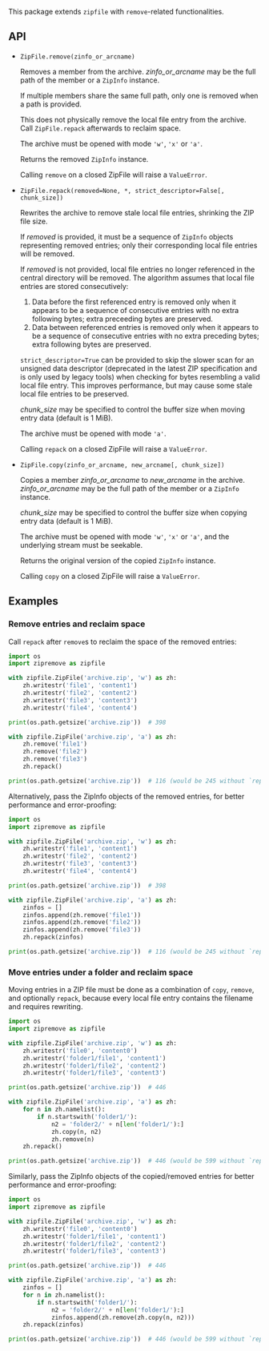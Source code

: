This package extends `zipfile` with `remove`-related functionalities.

## API

* `ZipFile.remove(zinfo_or_arcname)`

   Removes a member from the archive.  *zinfo_or_arcname* may be the full path
   of the member or a `ZipInfo` instance.

   If multiple members share the same full path, only one is removed when
   a path is provided.

   This does not physically remove the local file entry from the archive.
   Call `ZipFile.repack` afterwards to reclaim space.

   The archive must be opened with mode ``'w'``, ``'x'`` or ``'a'``.

   Returns the removed `ZipInfo` instance.

   Calling `remove` on a closed ZipFile will raise a `ValueError`.

* `ZipFile.repack(removed=None, *, strict_descriptor=False[, chunk_size])`

   Rewrites the archive to remove stale local file entries, shrinking the ZIP
   file size.

   If *removed* is provided, it must be a sequence of `ZipInfo` objects
   representing removed entries; only their corresponding local file entries
   will be removed.

   If *removed* is not provided, local file entries no longer referenced in the
   central directory will be removed.  The algorithm assumes that local file
   entries are stored consecutively:

   1. Data before the first referenced entry is removed only when it appears to
      be a sequence of consecutive entries with no extra following bytes; extra
      preceeding bytes are preserved.
   2. Data between referenced entries is removed only when it appears to
      be a sequence of consecutive entries with no extra preceding bytes; extra
      following bytes are preserved.

   ``strict_descriptor=True`` can be provided to skip the slower scan for an
   unsigned data descriptor (deprecated in the latest ZIP specification and is
   only used by legacy tools) when checking for bytes resembling a valid local
   file entry.  This improves performance, but may cause some stale local file
   entries to be preserved.

   *chunk_size* may be specified to control the buffer size when moving
   entry data (default is 1 MiB).

   The archive must be opened with mode ``'a'``.

   Calling `repack` on a closed ZipFile will raise a `ValueError`.

* `ZipFile.copy(zinfo_or_arcname, new_arcname[, chunk_size])`

   Copies a member *zinfo_or_arcname* to *new_arcname* in the archive.
   *zinfo_or_arcname* may be the full path of the member or a `ZipInfo`
   instance.

   *chunk_size* may be specified to control the buffer size when copying
   entry data (default is 1 MiB).

   The archive must be opened with mode ``'w'``, ``'x'`` or ``'a'``, and the
   underlying stream must be seekable.

   Returns the original version of the copied `ZipInfo` instance.

   Calling `copy` on a closed ZipFile will raise a `ValueError`.


## Examples

### Remove entries and reclaim space

Call `repack` after `remove`s to reclaim the space of the removed entries:

```python
import os
import zipremove as zipfile

with zipfile.ZipFile('archive.zip', 'w') as zh:
    zh.writestr('file1', 'content1')
    zh.writestr('file2', 'content2')
    zh.writestr('file3', 'content3')
    zh.writestr('file4', 'content4')

print(os.path.getsize('archive.zip'))  # 398

with zipfile.ZipFile('archive.zip', 'a') as zh:
    zh.remove('file1')
    zh.remove('file2')
    zh.remove('file3')
    zh.repack()

print(os.path.getsize('archive.zip'))  # 116 (would be 245 without `repack`)
```

Alternatively, pass the ZipInfo objects of the removed entries, for better
performance and error-proofing:

```python
import os
import zipremove as zipfile

with zipfile.ZipFile('archive.zip', 'w') as zh:
    zh.writestr('file1', 'content1')
    zh.writestr('file2', 'content2')
    zh.writestr('file3', 'content3')
    zh.writestr('file4', 'content4')

print(os.path.getsize('archive.zip'))  # 398

with zipfile.ZipFile('archive.zip', 'a') as zh:
    zinfos = []
    zinfos.append(zh.remove('file1'))
    zinfos.append(zh.remove('file2'))
    zinfos.append(zh.remove('file3'))
    zh.repack(zinfos)

print(os.path.getsize('archive.zip'))  # 116 (would be 245 without `repack`)
```

### Move entries under a folder and reclaim space

Moving entries in a ZIP file must be done as a combination of `copy`, `remove`,
and optionally `repack`, because every local file entry contains the filename
and requires rewriting.

```python
import os
import zipremove as zipfile

with zipfile.ZipFile('archive.zip', 'w') as zh:
    zh.writestr('file0', 'content0')
    zh.writestr('folder1/file1', 'content1')
    zh.writestr('folder1/file2', 'content2')
    zh.writestr('folder1/file3', 'content3')

print(os.path.getsize('archive.zip'))  # 446

with zipfile.ZipFile('archive.zip', 'a') as zh:
    for n in zh.namelist():
        if n.startswith('folder1/'):
            n2 = 'folder2/' + n[len('folder1/'):]
            zh.copy(n, n2)
            zh.remove(n)
    zh.repack()

print(os.path.getsize('archive.zip'))  # 446 (would be 599 without `repack`)
```

Similarly, pass the ZipInfo objects of the copied/removed entries for better
performance and error-proofing:

```python
import os
import zipremove as zipfile

with zipfile.ZipFile('archive.zip', 'w') as zh:
    zh.writestr('file0', 'content0')
    zh.writestr('folder1/file1', 'content1')
    zh.writestr('folder1/file2', 'content2')
    zh.writestr('folder1/file3', 'content3')

print(os.path.getsize('archive.zip'))  # 446

with zipfile.ZipFile('archive.zip', 'a') as zh:
    zinfos = []
    for n in zh.namelist():
        if n.startswith('folder1/'):
            n2 = 'folder2/' + n[len('folder1/'):]
            zinfos.append(zh.remove(zh.copy(n, n2)))
    zh.repack(zinfos)

print(os.path.getsize('archive.zip'))  # 446 (would be 599 without `repack`)
```
